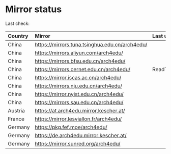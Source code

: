 <script src="./time.js"></script>
# Mirror status
Last check: <script type="text/javascript">localize(1747883703.922559);</script>

|Country|Mirror|Last update|
|:------|:-----|:----------|
|China|https://mirrors.tuna.tsinghua.edu.cn/arch4edu/|<script type="text/javascript">localize(1747853321);</script>|
|China|https://mirrors.aliyun.com/arch4edu/|<script type="text/javascript">localize(1747853321);</script>|
|China|https://mirrors.bfsu.edu.cn/arch4edu/|<script type="text/javascript">localize(1747853321);</script>|
|China|https://mirrors.cernet.edu.cn/arch4edu/|ReadTimeout|
|China|https://mirror.iscas.ac.cn/arch4edu/|<script type="text/javascript">localize(1747853321);</script>|
|China|https://mirrors.nju.edu.cn/arch4edu/|<script type="text/javascript">localize(1747809969);</script>|
|China|https://mirror.nyist.edu.cn/arch4edu/|<script type="text/javascript">localize(1747809969);</script>|
|China|https://mirrors.sau.edu.cn/arch4edu/|<script type="text/javascript">localize(1731653531);</script>|
|Austria|https://at.arch4edu.mirror.kescher.at/|<script type="text/javascript">localize(1747853321);</script>|
|France|https://mirror.lesviallon.fr/arch4edu/|<script type="text/javascript">localize(1747853321);</script>|
|Germany|https://pkg.fef.moe/arch4edu/|<script type="text/javascript">localize(1747853321);</script>|
|Germany|https://de.arch4edu.mirror.kescher.at/|<script type="text/javascript">localize(1747853321);</script>|
|Germany|https://mirror.sunred.org/arch4edu/|<script type="text/javascript">localize(1747853321);</script>|

<script src="./tablefilter/tablefilter.js"></script>
<script src="./table.js"></script>